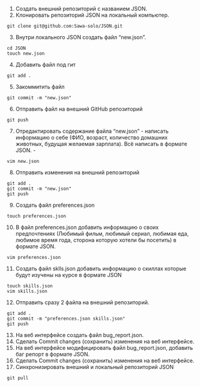 
 1. Создать внешний репозиторий c названием JSON.
 2. Клонировать репозиторий JSON на локальный компьютер.
```
git clone git@github.com:Sawa-solo/JSON.git
```
 3. Внутри локального JSON создать файл “new.json”.
 ```
 cd JSON
touch new.json
```
 4. Добавить файл под гит 
 ```
 git add .
 ```
 5. Закоммитить файл 
 ```
 git commit -m "new.json"
 ```
 6. Отправить файл на внешний GitHub репозиторий 
 ```
 git push
```

 7. Отредактировать содержание файла “new.json” - написать информацию о себе (ФИО, возраст, количество домашних животных, будущая желаемая зарплата). Всё написать в формате JSON. -
 ```
 vim new.json
``` 
 8. Отправить изменения на внешний репозиторий
```
git add .
git commit -m "new.json"
git push
```
 9. Создать файл preferences.json 
 ```
 touch preferences.json
 ```
 10. В файл preferences.json добавить информацию о своих предпочтениях (Любимый фильм, любимый сериал, любимая еда, любимое время года, сторона которую хотели бы посетить) в формате JSON. 
  ```
 vim preferences.json
 ```
 11. Создать файл sklls.json добавить информацию о скиллах которые будут изучены на курсе в формате JSON 
 ```
 touch skills.json 
 vim skills.json
  ```
 12. Отправить сразу 2 файла на внешний репозиторий.
 ```
git add .
git commit -m "preferences.json skills.json"
git push
```
 13. На веб интерфейсе создать файл bug_report.json.
 14. Сделать Commit changes (сохранить) изменения на веб интерфейсе.
 15. На веб интерфейсе модифицировать файл bug_report.json, добавить баг репорт в формате JSON.
 16. Сделать Commit changes (сохранить) изменения на веб интерфейсе.
 17. Синхронизировать внешний и локальный репозиторий JSON 
 ```
 git pull
 ```
